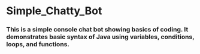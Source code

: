 # Simple_Chatty_Bot
### This is a simple console chat bot showing basics of coding. It demonstrates basic syntax of Java using variables, conditions, loops, and functions.
